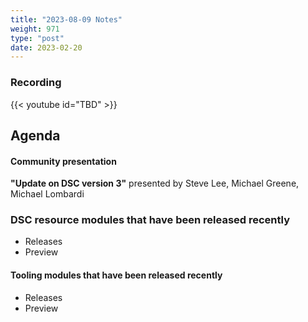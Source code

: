 ```yaml
---
title: "2023-08-09 Notes"
weight: 971
type: "post"
date: 2023-02-20
---
```


### Recording

{{< youtube id="TBD" >}}

## Agenda

#### Community presentation

**"Update on DSC version 3"** presented by Steve Lee, Michael Greene, Michael Lombardi

### DSC resource modules that have been released recently

- Releases
- Preview

#### Tooling modules that have been released recently

- Releases
- Preview
